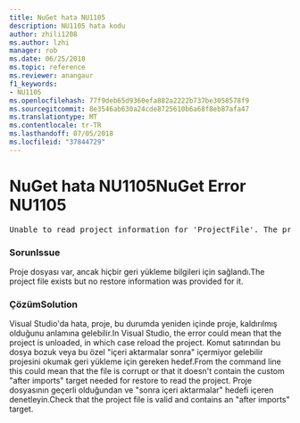 ```yaml
---
title: NuGet hata NU1105
description: NU1105 hata kodu
author: zhili1208
ms.author: lzhi
manager: rob
ms.date: 06/25/2018
ms.topic: reference
ms.reviewer: anangaur
f1_keywords:
- NU1105
ms.openlocfilehash: 77f9deb65d9360efa882a2222b737be3058578f9
ms.sourcegitcommit: 8e3546ab630a24cde8725610b6a68f8eb87afa47
ms.translationtype: MT
ms.contentlocale: tr-TR
ms.lasthandoff: 07/05/2018
ms.locfileid: "37844729"
---
```

# <a name="nuget-error-nu1105"></a><span data-ttu-id="3c336-103">NuGet hata NU1105</span><span class="sxs-lookup"><span data-stu-id="3c336-103">NuGet Error NU1105</span></span>

<pre>Unable to read project information for 'ProjectFile'. The project file may be invalid or missing targets required for restore.</pre>

### <a name="issue"></a><span data-ttu-id="3c336-104">Sorun</span><span class="sxs-lookup"><span data-stu-id="3c336-104">Issue</span></span>
<span data-ttu-id="3c336-105">Proje dosyası var, ancak hiçbir geri yükleme bilgileri için sağlandı.</span><span class="sxs-lookup"><span data-stu-id="3c336-105">The project file exists but no restore information was provided for it.</span></span>

### <a name="solution"></a><span data-ttu-id="3c336-106">Çözüm</span><span class="sxs-lookup"><span data-stu-id="3c336-106">Solution</span></span>
<span data-ttu-id="3c336-107">Visual Studio'da hata, proje, bu durumda yeniden içinde proje, kaldırılmış olduğunu anlamına gelebilir.</span><span class="sxs-lookup"><span data-stu-id="3c336-107">In Visual Studio, the error could mean that the project is unloaded, in which case reload the project.</span></span> <span data-ttu-id="3c336-108">Komut satırından bu dosya bozuk veya bu özel "içeri aktarmalar sonra" içermiyor gelebilir projesini okumak geri yükleme için gereken hedef.</span><span class="sxs-lookup"><span data-stu-id="3c336-108">From the command line this could mean that the file is corrupt or that it doesn't contain the custom "after imports" target needed for restore to read the project.</span></span> <span data-ttu-id="3c336-109">Proje dosyasının geçerli olduğundan ve "sonra içeri aktarmalar" hedefi içeren denetleyin.</span><span class="sxs-lookup"><span data-stu-id="3c336-109">Check that the project file is valid and contains an "after imports" target.</span></span>